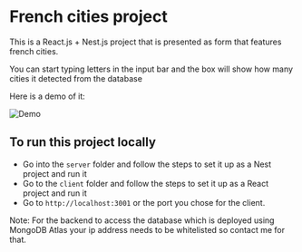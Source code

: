 # French cities project

This is a React.js + Nest.js project that is presented as form that features french cities.

You can start typing letters in the input bar and the box will show how many cities it detected from the database

Here is a demo of it:

![Demo](https://s9.gifyu.com/images/recordinga35b25226018ad25.gif)



## To run this project locally

- Go into the `server` folder and follow the steps to set it up as a Nest project and run it
- Go to the `client` folder and follow the steps to set it up as a React project and run it
- Go to `http://localhost:3001` or the port you chose for the client.

Note:
For the backend to access the database which is deployed using MongoDB Atlas your ip address needs to be whitelisted so contact me for that.

